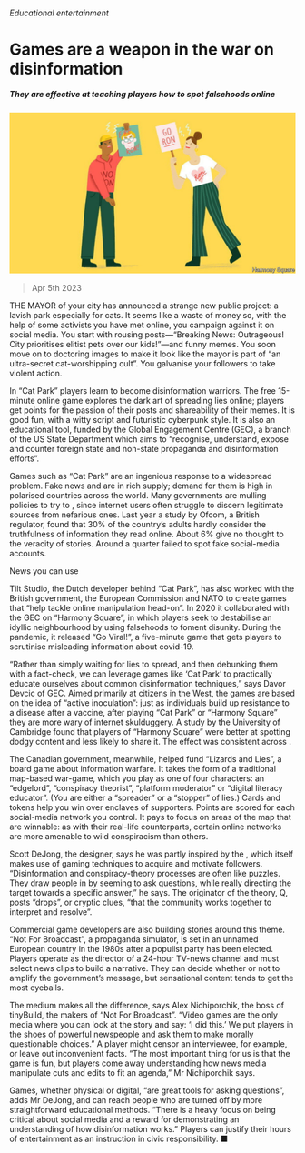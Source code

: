 ###### Educational entertainment

# Games are a weapon in the war on disinformation 

##### They are effective at teaching players how to spot falsehoods online 

![image](images/20230408_CUP504.jpg) 

> Apr 5th 2023 

THE MAYOR of your city has announced a strange new public project: a lavish park especially for cats. It seems like a waste of money so, with the help of some activists you have met online, you campaign against it on social media. You start with rousing posts—“Breaking News: Outrageous! City prioritises elitist pets over our kids!”—and funny memes. You soon move on to doctoring images to make it look like the mayor is part of “an ultra-secret cat-worshipping cult”. You galvanise your followers to take violent action. 

In “Cat Park” players learn to become disinformation warriors. The free 15-minute online game explores the dark art of spreading lies online; players get points for the passion of their posts and shareability of their memes. It is good fun, with a witty script and futuristic cyberpunk style. It is also an educational tool, funded by the Global Engagement Centre (GEC), a branch of the US State Department which aims to “recognise, understand, expose and counter foreign state and non-state propaganda and disinformation efforts”. 

Games such as “Cat Park” are an ingenious response to a widespread problem. Fake news and  are in rich supply; demand for them is high in polarised countries across the world. Many governments are mulling policies to try to , since internet users often struggle to discern legitimate sources from nefarious ones. Last year a study by Ofcom, a British regulator, found that 30% of the country’s adults hardly consider the truthfulness of information they read online. About 6% give no thought to the veracity of stories. Around a quarter failed to spot fake social-media accounts. 

News you can use

Tilt Studio, the Dutch developer behind “Cat Park”, has also worked with the British government, the European Commission and NATO to create games that “help tackle online manipulation head-on”. In 2020 it collaborated with the GEC on “Harmony Square”, in which players seek to destabilise an idyllic neighbourhood by using falsehoods to foment disunity. During the pandemic, it released “Go Viral!”, a five-minute game that gets players to scrutinise misleading information about covid-19. 

“Rather than simply waiting for lies to spread, and then debunking them with a fact-check, we can leverage games like ‘Cat Park’ to practically educate ourselves about common disinformation techniques,” says Davor Devcic of GEC. Aimed primarily at citizens in the West, the games are based on the idea of “active inoculation”: just as individuals build up resistance to a disease after a vaccine, after playing “Cat Park” or “Harmony Square” they are more wary of internet skulduggery. A study by the University of Cambridge found that players of “Harmony Square” were better at spotting dodgy content and less likely to share it. The effect was consistent across .

The Canadian government, meanwhile, helped fund “Lizards and Lies”, a board game about information warfare. It takes the form of a traditional map-based war-game, which you play as one of four characters: an “edgelord”, “conspiracy theorist”, “platform moderator” or “digital literacy educator”. (You are either a “spreader” or a “stopper” of lies.) Cards and tokens help you win over enclaves of supporters. Points are scored for each social-media network you control. It pays to focus on areas of the map that are winnable: as with their real-life counterparts, certain online networks are more amenable to wild conspiracism than others. 

Scott DeJong, the designer, says he was partly inspired by the , which itself makes use of gaming techniques to acquire and motivate followers. “Disinformation and conspiracy-theory processes are often like puzzles. They draw people in by seeming to ask questions, while really directing the target towards a specific answer,” he says. The originator of the theory, Q, posts “drops”, or cryptic clues, “that the community works together to interpret and resolve”. 

Commercial game developers are also building stories around this theme. “Not For Broadcast”, a propaganda simulator, is set in an unnamed European country in the 1980s after a populist party has been elected. Players operate as the director of a 24-hour TV-news channel and must select news clips to build a narrative. They can decide whether or not to amplify the government’s message, but sensational content tends to get the most eyeballs. 

The medium makes all the difference, says Alex Nichiporchik, the boss of tinyBuild, the makers of “Not For Broadcast”. “Video games are the only media where you can look at the story and say: ‘I did this.’ We put players in the shoes of powerful newspeople and ask them to make morally questionable choices.” A player might censor an interviewee, for example, or leave out inconvenient facts. “The most important thing for us is that the game is fun, but players come away understanding how news media manipulate cuts and edits to fit an agenda,” Mr Nichiporchik says. 

Games, whether physical or digital, “are great tools for asking questions”, adds Mr DeJong, and can reach people who are turned off by more straightforward educational methods. “There is a heavy focus on being critical about social media and a reward for demonstrating an understanding of how disinformation works.” Players can justify their hours of entertainment as an instruction in civic responsibility. ■


